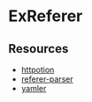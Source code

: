 # ExReferer

## Resources

- [httpotion](https://github.com/myfreeweb/httpotion)
- [referer-parser](https://github.com/snowplow/referer-parser)
- [yamler](https://github.com/superbobry/yamler)

